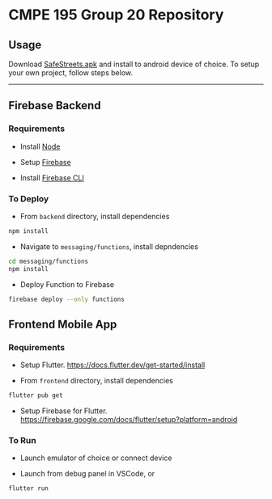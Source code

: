 # CMPE 195 Group 20 Repository

## Usage

Download [SafeStreets.apk](https://github.com/christiandaga/cmpe195group20/releases/latest/download/SafeStreets.apk) and install to android device of choice. To setup your own project, follow steps below.

___

## Firebase Backend

### Requirements

- Install [Node](https://nodejs.org/en/)

- Setup [Firebase](https://firebase.google.com/)

- Install [Firebase CLI](https://firebase.google.com/docs/cli)

### To Deploy

- From `backend` directory, install dependencies

```bash
npm install
```

- Navigate to `messaging/functions`, install depndencies

```bash
cd messaging/functions
npm install
```

- Deploy Function to Firebase

```bash
firebase deploy --only functions
```

## Frontend Mobile App

### Requirements

- Setup Flutter. <https://docs.flutter.dev/get-started/install>

- From `frontend` directory, install dependencies

```bash
flutter pub get
```

- Setup Firebase for Flutter. <https://firebase.google.com/docs/flutter/setup?platform=android>

### To Run

- Launch emulator of choice or connect device

- Launch from debug panel in VSCode, or

```bash
flutter run
```
